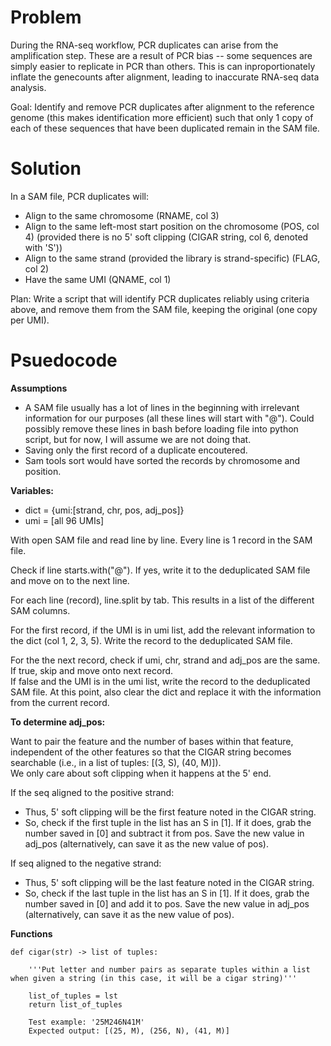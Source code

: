 # Problem
During the RNA-seq workflow, PCR duplicates can arise from the amplification step. These are a result of PCR bias -- some sequences are simply easier to replicate in PCR than others. This is can inproportionately inflate the genecounts after alignment, leading to inaccurate RNA-seq data analysis. 

Goal: Identify and remove PCR duplicates after alignment to the reference genome (this makes identification more efficient) such that only 1 copy of each of these sequences that have been duplicated remain in the SAM file.

# Solution
In a SAM file, PCR duplicates will: 
* Align to the same chromosome (RNAME, col 3) 
* Align to the same left-most start position on the chromosome (POS, col 4) (provided there is no 5' soft clipping (CIGAR string, col 6, denoted with 'S')) 
* Align to the same strand (provided the library is strand-specific) (FLAG, col 2) 
* Have the same UMI (QNAME, col 1)

Plan: Write a script that will identify PCR duplicates reliably using criteria above, and remove them from the SAM file, keeping the original (one copy per UMI). 

# Psuedocode
**Assumptions**
* A SAM file usually has a lot of lines in the beginning with irrelevant information for our purposes (all these lines will start with "@"). Could possibly remove these lines in bash before loading file into python script, but for now, I will assume we are not doing that.
* Saving only the first record of a duplicate encoutered. 
* Sam tools sort would have sorted the records by chromosome and position.

**Variables:**
* dict = {umi:[strand, chr, pos, adj_pos]}
* umi = [all 96 UMIs] 

With open SAM file and read line by line. Every line is 1 record in the SAM file. 

Check if line starts.with("@"). If yes, write it to the deduplicated SAM file and move on to the next line.

For each line (record), line.split by tab. This results in a list of the different SAM columns. 

For the first record, if the UMI is in umi list, add the relevant information to the dict (col 1, 2, 3, 5). Write the record to the deduplicated SAM file. 

For the the next record, check if umi, chr, strand and adj_pos are the same. \
    If true, skip and move onto next record. \
    If false and the UMI is in the umi list, write the record to the deduplicated SAM file. At this point, also clear the dict and replace it with the information from the current record. 

**To determine adj_pos:**

Want to pair the feature and the number of bases within that feature, independent of the other features so that the CIGAR string becomes searchable (i.e., in a list of tuples: [(3, S), (40, M)]). \
We only care about soft clipping when it happens at the 5' end. 
    
If the seq aligned to the positive strand: 
* Thus, 5' soft clipping will be the first feature noted in the CIGAR string. 
* So, check if the first tuple in the list has an S in [1]. If it does, grab the number saved in [0] and subtract it from pos. Save the new value in adj_pos (alternatively, can save it as the new value of pos).
    
If seq aligned to the negative strand:
* Thus, 5' soft clipping will be the last feature noted in the CIGAR string. 
* So, check if the last tuple in the list has an S in [1]. If it does, grab the number saved in [0] and add it to pos. Save the new value in adj_pos (alternatively, can save it as the new value of pos).


**Functions**

```
def cigar(str) -> list of tuples: 

    '''Put letter and number pairs as separate tuples within a list when given a string (in this case, it will be a cigar string)'''

    list_of_tuples = lst 
    return list_of_tuples 

    Test example: '25M246N41M' 
    Expected output: [(25, M), (256, N), (41, M)]
```

